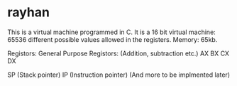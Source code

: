 # rayhan


This is a virtual machine programmed in C.
It is a 16 bit virtual machine: 65536 different possible values allowed in the registers.
Memory: 65kb.

Registors:
General Purpose Registors: (Addition, subtraction etc.)
AX
BX
CX
DX

SP (Stack pointer)
IP (Instruction pointer)
(And more to be implmented later)
